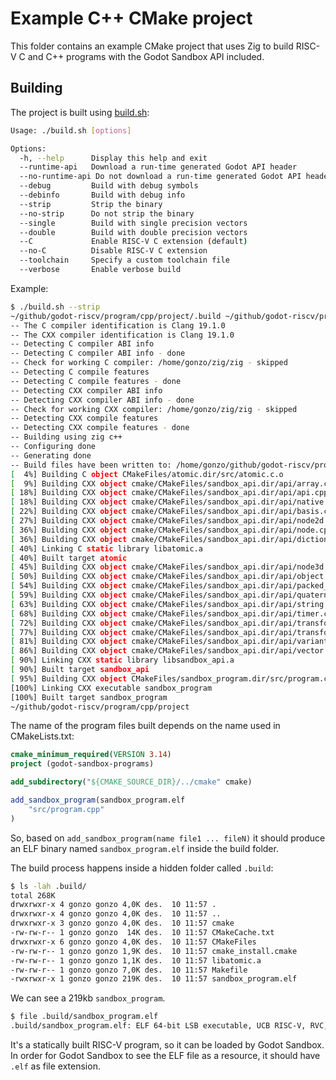 # Example C++ CMake project

This folder contains an example CMake project that uses Zig to build RISC-V C and C++ programs with the Godot Sandbox API included.

## Building

The project is built using [build.sh](build.sh):

```sh
Usage: ./build.sh [options]

Options:
  -h, --help      Display this help and exit
  --runtime-api   Download a run-time generated Godot API header
  --no-runtime-api Do not download a run-time generated Godot API header
  --debug         Build with debug symbols
  --debinfo       Build with debug info
  --strip         Strip the binary
  --no-strip      Do not strip the binary
  --single        Build with single precision vectors
  --double        Build with double precision vectors
  --C             Enable RISC-V C extension (default)
  --no-C          Disable RISC-V C extension
  --toolchain     Specify a custom toolchain file
  --verbose       Enable verbose build
```

Example:

```sh
$ ./build.sh --strip
~/github/godot-riscv/program/cpp/project/.build ~/github/godot-riscv/program/cpp/project
-- The C compiler identification is Clang 19.1.0
-- The CXX compiler identification is Clang 19.1.0
-- Detecting C compiler ABI info
-- Detecting C compiler ABI info - done
-- Check for working C compiler: /home/gonzo/zig/zig - skipped
-- Detecting C compile features
-- Detecting C compile features - done
-- Detecting CXX compiler ABI info
-- Detecting CXX compiler ABI info - done
-- Check for working CXX compiler: /home/gonzo/zig/zig - skipped
-- Detecting CXX compile features
-- Detecting CXX compile features - done
-- Building using zig c++
-- Configuring done
-- Generating done
-- Build files have been written to: /home/gonzo/github/godot-riscv/program/cpp/project/.build
[  4%] Building C object CMakeFiles/atomic.dir/src/atomic.c.o
[  9%] Building CXX object cmake/CMakeFiles/sandbox_api.dir/api/array.cpp.o
[ 18%] Building CXX object cmake/CMakeFiles/sandbox_api.dir/api/api.cpp.o
[ 18%] Building CXX object cmake/CMakeFiles/sandbox_api.dir/api/native.cpp.o
[ 22%] Building CXX object cmake/CMakeFiles/sandbox_api.dir/api/basis.cpp.o
[ 27%] Building CXX object cmake/CMakeFiles/sandbox_api.dir/api/node2d.cpp.o
[ 36%] Building CXX object cmake/CMakeFiles/sandbox_api.dir/api/node.cpp.o
[ 36%] Building CXX object cmake/CMakeFiles/sandbox_api.dir/api/dictionary.cpp.o
[ 40%] Linking C static library libatomic.a
[ 40%] Built target atomic
[ 45%] Building CXX object cmake/CMakeFiles/sandbox_api.dir/api/node3d.cpp.o
[ 50%] Building CXX object cmake/CMakeFiles/sandbox_api.dir/api/object.cpp.o
[ 54%] Building CXX object cmake/CMakeFiles/sandbox_api.dir/api/packed_array.cpp.o
[ 59%] Building CXX object cmake/CMakeFiles/sandbox_api.dir/api/quaternion.cpp.o
[ 63%] Building CXX object cmake/CMakeFiles/sandbox_api.dir/api/string.cpp.o
[ 68%] Building CXX object cmake/CMakeFiles/sandbox_api.dir/api/timer.cpp.o
[ 72%] Building CXX object cmake/CMakeFiles/sandbox_api.dir/api/transform2d.cpp.o
[ 77%] Building CXX object cmake/CMakeFiles/sandbox_api.dir/api/transform3d.cpp.o
[ 81%] Building CXX object cmake/CMakeFiles/sandbox_api.dir/api/variant.cpp.o
[ 86%] Building CXX object cmake/CMakeFiles/sandbox_api.dir/api/vector.cpp.o
[ 90%] Linking CXX static library libsandbox_api.a
[ 90%] Built target sandbox_api
[ 95%] Building CXX object CMakeFiles/sandbox_program.dir/src/program.cpp.o
[100%] Linking CXX executable sandbox_program
[100%] Built target sandbox_program
~/github/godot-riscv/program/cpp/project
```

The name of the program files built depends on the name used in CMakeLists.txt:

```cmake
cmake_minimum_required(VERSION 3.14)
project (godot-sandbox-programs)

add_subdirectory("${CMAKE_SOURCE_DIR}/../cmake" cmake)

add_sandbox_program(sandbox_program.elf
	"src/program.cpp"
)
```

So, based on `add_sandbox_program(name file1 ... fileN)` it should produce an ELF binary named `sandbox_program.elf` inside the build folder.

The build process happens inside a hidden folder called `.build`:

```sh
$ ls -lah .build/
total 268K
drwxrwxr-x 4 gonzo gonzo 4,0K des.  10 11:57 .
drwxrwxr-x 4 gonzo gonzo 4,0K des.  10 11:57 ..
drwxrwxr-x 3 gonzo gonzo 4,0K des.  10 11:57 cmake
-rw-rw-r-- 1 gonzo gonzo  14K des.  10 11:57 CMakeCache.txt
drwxrwxr-x 6 gonzo gonzo 4,0K des.  10 11:57 CMakeFiles
-rw-rw-r-- 1 gonzo gonzo 1,9K des.  10 11:57 cmake_install.cmake
-rw-rw-r-- 1 gonzo gonzo 1,1K des.  10 11:57 libatomic.a
-rw-rw-r-- 1 gonzo gonzo 7,0K des.  10 11:57 Makefile
-rwxrwxr-x 1 gonzo gonzo 219K des.  10 11:57 sandbox_program.elf
```

We can see a 219kb `sandbox_program`.

```sh
$ file .build/sandbox_program.elf
.build/sandbox_program.elf: ELF 64-bit LSB executable, UCB RISC-V, RVC, double-float ABI, version 1 (SYSV), statically linked, stripped
```

It's a statically built RISC-V program, so it can be loaded by Godot Sandbox. In order for Godot Sandbox to see the ELF file as a resource, it should have `.elf` as file extension.
